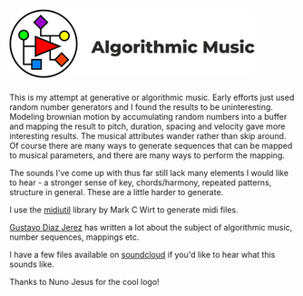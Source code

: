 

# ![logo](https://github.com/dougolson/Algorithmic-Music/blob/master/Logo/Logotype_algoritmo_horizontal_sm.png?raw=true)

This is my attempt at generative or algorithmic music. Early efforts just used random number generators and I found the results to be uninteresting. Modeling brownian motion by accumulating random numbers into a buffer and mapping the result to pitch, duration, spacing and velocity gave more interesting results. The musical attributes wander rather than skip around. Of course there are many ways to generate sequences that can be mapped to musical parameters, and there are many ways to perform the mapping. 

The sounds I've come up with thus far still lack many elements I would like to hear - a stronger sense of key, chords/harmony, repeated patterns, structure in general. These are a little harder to generate.


I use the [midiutil](https://github.com/MarkCWirt/MIDIUtil) library by Mark C Wirt to generate midi files.

[Gustavo Diaz Jerez](http://www.gustavodiazjerez.com/?page_id=54&lang=en) has written a lot about the subject of algorithmic music, number sequences, mappings etc.

I have a few files available on [soundcloud](https://soundcloud.com/mrcolson) if you'd like to hear what this sounds like.

Thanks to Nuno Jesus for the cool logo!

